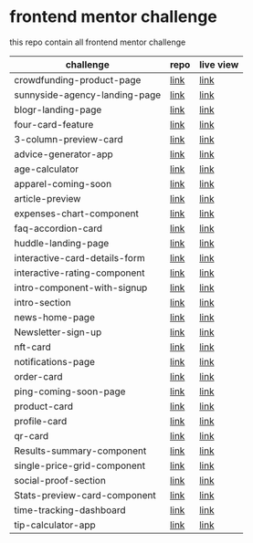 # frontend mentor challenge

this repo contain all frontend mentor challenge

| challenge                     | repo                                    | live view                                                                      |
| ----------------------------- | --------------------------------------- | ------------------------------------------------------------------------------ |
| crowdfunding-product-page     | [link](./crowdfunding-product-page)     | [link](https://them7d.github.io/frontend-mentor/crowdfunding-product-page)     |
| sunnyside-agency-landing-page | [link](./sunnyside-agency-landing-page) | [link](https://them7d.github.io/frontend-mentor/sunnyside-agency-landing-page) |
| blogr-landing-page            | [link](./blogr-landing-page)            | [link](https://them7d.github.io/frontend-mentor/blogr-landing-page)            |
| four-card-feature             | [link](./four-card-feature)             | [link](https://them7d.github.io/frontend-mentor/four-card-feature)             |
| 3-column-preview-card         | [link](./3-column-preview-card)         | [link](https://them7d.github.io/frontend-mentor/3-column-preview-card)         |
| advice-generator-app          | [link](./advice-generator-app/)         | [link](https://them7d.github.io/frontend-mentor/advice-generator-app/)         |
| age-calculator                | [link](./age-calculator/)               | [link](https://them7d.github.io/frontend-mentor/age-calculator/)               |
| apparel-coming-soon           | [link](./apparel-coming-soon)           | [link](https://them7d.github.io/frontend-mentor/apparel-coming-soon)           |
| article-preview               | [link](./article-preview)               | [link](https://them7d.github.io/frontend-mentor/article-preview)               |
| expenses-chart-component      | [link](./expenses-chart-component)      | [link](https://them7d.github.io/frontend-mentor/expenses-chart-component)      |
| faq-accordion-card            | [link](./faq-accordion-card)            | [link](https://them7d.github.io/frontend-mentor/faq-accordion-card)            |
| huddle-landing-page           | [link](./huddle-landing-page)           | [link](https://them7d.github.io/frontend-mentor/huddle-landing-page)           |
| interactive-card-details-form | [link](./interactive-card-details-form) | [link](https://them7d.github.io/frontend-mentor/interactive-card-details-form) |
| interactive-rating-component  | [link](./interactive-rating-component)  | [link](https://them7d.github.io/frontend-mentor/interactive-rating-component)  |
| intro-component-with-signup   | [link](./intro-component-with-signup)   | [link](https://them7d.github.io/frontend-mentor/intro-component-with-signup)   |
| intro-section                 | [link](./intro-section)                 | [link](https://them7d.github.io/frontend-mentor/intro-section)                 |
| news-home-page                | [link](./news-home-page)                | [link](https://them7d.github.io/frontend-mentor/news-home-page)                |
| Newsletter-sign-up            | [link](./Newsletter-sign-up)            | [link](https://them7d.github.io/frontend-mentor/Newsletter-sign-up)            |
| nft-card                      | [link](./nft-card)                      | [link](https://them7d.github.io/frontend-mentor/nft-card)                      |
| notifications-page            | [link](./notifications-page)            | [link](https://them7d.github.io/frontend-mentor/notifications-page)            |
| order-card                    | [link](./order-card)                    | [link](https://them7d.github.io/frontend-mentor/order-card)                    |
| ping-coming-soon-page         | [link](./ping-coming-soon-page)         | [link](https://them7d.github.io/frontend-mentor/ping-coming-soon-page)         |
| product-card                  | [link](./product-card)                  | [link](https://them7d.github.io/frontend-mentor/product-card)                  |
| profile-card                  | [link](./profile-card)                  | [link](https://them7d.github.io/frontend-mentor/profile-card)                  |
| qr-card                       | [link](./qr-card)                       | [link](https://them7d.github.io/frontend-mentor/qr-card)                       |
| Results-summary-component     | [link](./Results-summary-component)     | [link](https://them7d.github.io/frontend-mentor/Results-summary-component)     |
| single-price-grid-component   | [link](./single-price-grid-component)   | [link](https://them7d.github.io/frontend-mentor/single-price-grid-component)   |
| social-proof-section          | [link](./social-proof-section)          | [link](https://them7d.github.io/frontend-mentor/social-proof-section)          |
| Stats-preview-card-component  | [link](./Stats-preview-card-component)  | [link](https://them7d.github.io/frontend-mentor/Stats-preview-card-component)  |
| time-tracking-dashboard       | [link](./time-tracking-dashboard)       | [link](https://them7d.github.io/frontend-mentor/time-tracking-dashboard)       |
| tip-calculator-app            | [link](./tip-calculator-app)            | [link](https://them7d.github.io/frontend-mentor/tip-calculator-app)            |
